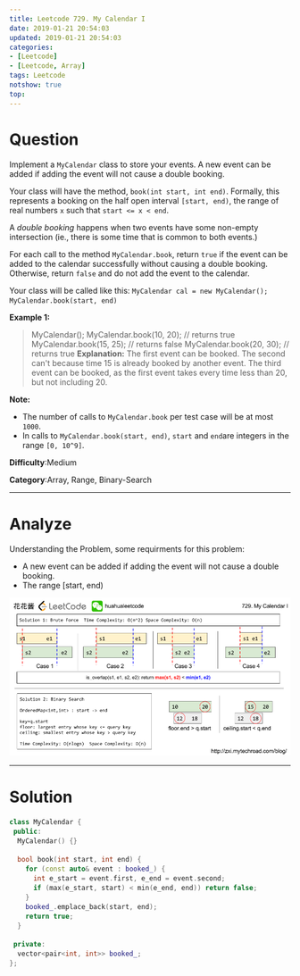 ```yaml
---
title: Leetcode 729. My Calendar I
date: 2019-01-21 20:54:03
updated: 2019-01-21 20:54:03
categories: 
- [Leetcode]
- [Leetcode, Array]
tags: Leetcode
notshow: true
top:
---
```


# Question

Implement a  `MyCalendar`  class to store your events. A new event can be added if adding the event will not cause a double booking.

Your class will have the method,  `book(int start, int end)`. Formally, this represents a booking on the half open interval  `[start, end)`, the range of real numbers  `x`  such that  `start <= x < end`.

A  _double booking_  happens when two events have some non-empty intersection (ie., there is some time that is common to both events.)

For each call to the method  `MyCalendar.book`, return  `true`  if the event can be added to the calendar successfully without causing a double booking. Otherwise, return  `false`  and do not add the event to the calendar.

Your class will be called like this: `MyCalendar cal = new MyCalendar();`  `MyCalendar.book(start, end)`

**Example 1:**  

> MyCalendar();
> MyCalendar.book(10, 20); // returns true
> MyCalendar.book(15, 25); // returns false
> MyCalendar.book(20, 30); // returns true
> **Explanation:** 
> The first event can be booked.  The second can't because time 15 is already booked by another event.
> The third event can be booked, as the first event takes every time less than 20, but not including 20.

**Note:**

- The number of calls to  `MyCalendar.book`  per test case will be at most  `1000`.
- In calls to  `MyCalendar.book(start, end)`,  `start`  and  `end`are integers in the range  `[0, 10^9]`.

**Difficulty**:Medium

**Category**:Array, Range, Binary-Search

<!-- more -->

------------

# Analyze

Understanding the Problem, some requirments for this problem:

- A new event can be added if adding the event will not cause a double booking.
- The range [start, end)

![](/images/in-post/2019-01-21-Leetcode-729-My-Calendar-I/2019-01-21-21-11-16.png)


------------

# Solution

```cpp 
class MyCalendar {
 public:
  MyCalendar() {}

  bool book(int start, int end) {
    for (const auto& event : booked_) {
      int e_start = event.first, e_end = event.second;
      if (max(e_start, start) < min(e_end, end)) return false;
    }
    booked_.emplace_back(start, end);
    return true;
  }

 private:
  vector<pair<int, int>> booked_;
};
```